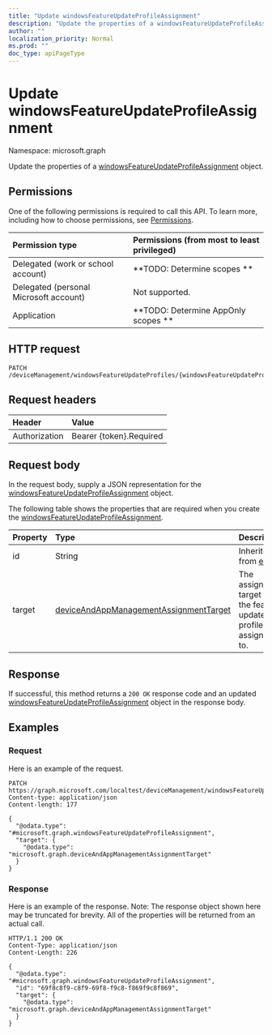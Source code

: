 ```yaml
---
title: "Update windowsFeatureUpdateProfileAssignment"
description: "Update the properties of a windowsFeatureUpdateProfileAssignment object."
author: ""
localization_priority: Normal
ms.prod: ""
doc_type: apiPageType
---
```


# Update windowsFeatureUpdateProfileAssignment

Namespace: microsoft.graph

Update the properties of a [windowsFeatureUpdateProfileAssignment](../resources/windowsfeatureupdateprofileassignment.md) object.

## Permissions
One of the following permissions is required to call this API. To learn more, including how to choose permissions, see [Permissions](/concepts/permissions-reference.md).

|Permission type|Permissions (from most to least privileged)|
|:---|:---|
|Delegated (work or school account)|**TODO: Determine scopes **|
|Delegated (personal Microsoft account)|Not supported.|
|Application|**TODO: Determine AppOnly scopes **|

## HTTP request
<!-- {
  "blockType": "ignored"
}
-->
``` http
PATCH /deviceManagement/windowsFeatureUpdateProfiles/{windowsFeatureUpdateProfileId}/assignments/{windowsFeatureUpdateProfileAssignmentId}
```

## Request headers
|Header|Value|
|:---|:---|
|Authorization|Bearer {token}.Required|

## Request body
In the request body, supply a JSON representation for the [windowsFeatureUpdateProfileAssignment](../resources/windowsfeatureupdateprofileassignment.md) object.

The following table shows the properties that are required when you create the [windowsFeatureUpdateProfileAssignment](../resources/windowsfeatureupdateprofileassignment.md).

|Property|Type|Description|
|:---|:---|:---|
|id|String| Inherited from [entity](../resources/entity.md)|
|target|[deviceAndAppManagementAssignmentTarget](../resources/deviceandappmanagementassignmenttarget.md)|The assignment target that the feature update profile is assigned to.|



## Response
If successful, this method returns a `200 OK` response code and an updated [windowsFeatureUpdateProfileAssignment](../resources/windowsfeatureupdateprofileassignment.md) object in the response body.

## Examples

### Request
Here is an example of the request.
<!-- {
  "blockType": "request",
  "name": "update_windowsfeatureupdateprofileassignment"
}
-->
``` http
PATCH https://graph.microsoft.com/localtest/deviceManagement/windowsFeatureUpdateProfiles/{windowsFeatureUpdateProfileId}/assignments/{windowsFeatureUpdateProfileAssignmentId}
Content-type: application/json
Content-length: 177

{
  "@odata.type": "#microsoft.graph.windowsFeatureUpdateProfileAssignment",
  "target": {
    "@odata.type": "microsoft.graph.deviceAndAppManagementAssignmentTarget"
  }
}
```

### Response
Here is an example of the response. Note: The response object shown here may be truncated for brevity. All of the properties will be returned from an actual call.
<!-- {
  "blockType": "response",
  "truncated": true
}
-->
``` http
HTTP/1.1 200 OK
Content-Type: application/json
Content-Length: 226

{
  "@odata.type": "#microsoft.graph.windowsFeatureUpdateProfileAssignment",
  "id": "69f8c8f9-c8f9-69f8-f9c8-f869f9c8f869",
  "target": {
    "@odata.type": "microsoft.graph.deviceAndAppManagementAssignmentTarget"
  }
}
```

